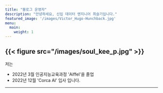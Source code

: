 ```yaml
---
title: "블로그 운영자"
description: "안녕하세요, 신입 데이터 엔지니어 최슬기입니다."
featured_image: '/images/Victor_Hugo-Hunchback.jpg'
menu:
  main:
    weight: 1
---
```

{{< figure src="/images/soul_kee_p.jpg" >}}
---

저는
+ 2022년 3월 인공지능교육과정 'Aiffel'을 졸업
+ 2022년 12월 'Corca AI' 입사
입니다.
---
